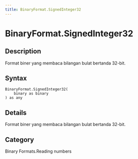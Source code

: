 ```yaml
---
title: BinaryFormat.SignedInteger32
---
```


# BinaryFormat.SignedInteger32


## Description

Format biner yang membaca bilangan bulat bertanda 32-bit.


## Syntax

```powerquery
BinaryFormat.SignedInteger32(
    binary as binary
) as any
```


## Details

Format biner yang membaca bilangan bulat bertanda 32-bit.



## Category
Binary Formats.Reading numbers
